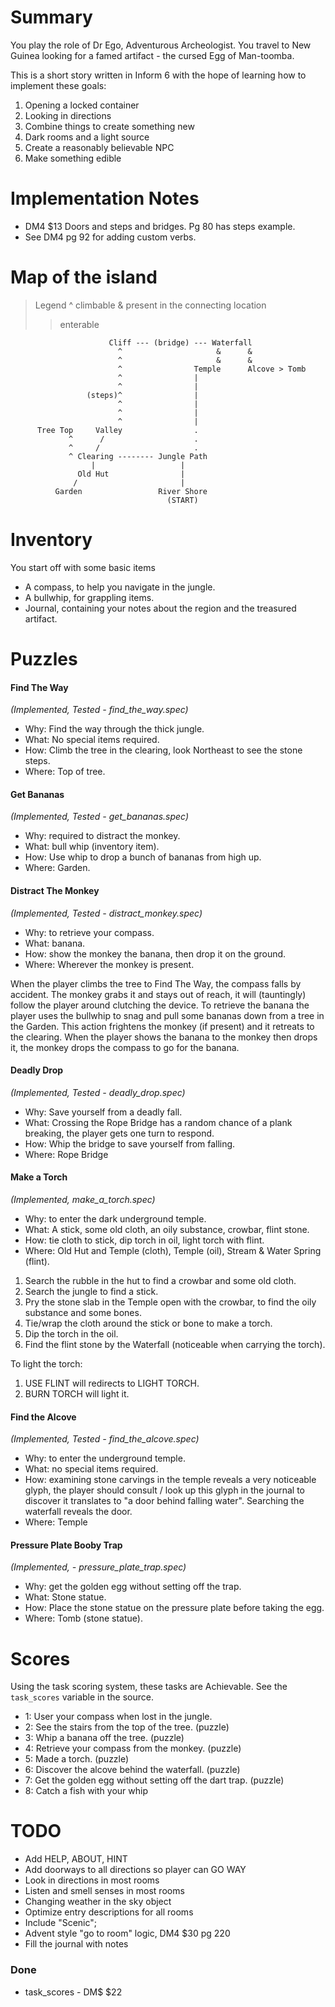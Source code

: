 # Summary

You play the role of Dr Ego, Adventurous Archeologist. You travel to New Guinea looking for a famed artifact - the cursed Egg of Man-toomba.

This is a short story written in Inform 6 with the hope of learning how to implement these goals:

1. Opening a locked container
2. Looking in directions
3. Combine things to create something new
4. Dark rooms and a light source
5. Create a reasonably believable NPC
6. Make something edible

# Implementation Notes

* DM4 $13 Doors and steps and bridges. Pg 80 has steps example.
* See DM4 pg 92 for adding custom verbs.

# Map of the island

> Legend
> ^ climbable
> & present in the connecting location
> > enterable

```
                      Cliff --- (bridge) --- Waterfall                         
                        ^                     &      &                         
                        ^                     &      &                         
                        ^                Temple      Alcove > Tomb             
                        ^                |                                     
                        ^                |                                     
                 (steps)^                |                                     
                        ^                |                                     
                        ^                |                                     
                        ^                |                                     
      Tree Top     Valley                .                                     
             ^      /                    .                                     
             ^     /                     .                                     
             ^ Clearing -------- Jungle Path                                   
                  |                   |                                        
               Old Hut                |                                        
              /                       |                                        
          Garden                 River Shore                                   
                                   (START)                                     

```

# Inventory

You start off with some basic items

* A compass, to help you navigate in the jungle.
* A bullwhip, for grappling items.
* Journal, containing your notes about the region and the treasured artifact.

# Puzzles

#### Find The Way
_(Implemented, Tested - find_the_way.spec)_
* Why: Find the way through the thick jungle.
* What: No special items required.
* How: Climb the tree in the clearing, look Northeast to see the stone steps.
* Where: Top of tree.

#### Get Bananas
_(Implemented, Tested - get_bananas.spec)_
* Why: required to distract the monkey.
* What: bull whip (inventory item).
* How: Use whip to drop a bunch of bananas from high up.
* Where: Garden.

#### Distract The Monkey
_(Implemented, Tested - distract_monkey.spec)_
* Why: to retrieve your compass.
* What: banana.
* How: show the monkey the banana, then drop it on the ground.
* Where: Wherever the monkey is present.

When the player climbs the tree to Find The Way, the compass falls by accident.
The monkey grabs it and stays out of reach, it will (tauntingly) follow
the player around clutching the device. To retrieve the banana the player uses
the bullwhip to snag and pull some bananas down from a tree in the Garden.
This action frightens the monkey (if present) and it retreats to the clearing.
When the player shows the banana to the monkey then drops it, the monkey
drops the compass to go for the banana.

#### Deadly Drop
_(Implemented, Tested - deadly_drop.spec)_
* Why: Save yourself from a deadly fall.
* What: Crossing the Rope Bridge has a random chance of a plank breaking, the player gets one turn to respond.
* How: Whip the bridge to save yourself from falling.
* Where: Rope Bridge

#### Make a Torch
_(Implemented, make_a_torch.spec)_
* Why: to enter the dark underground temple.
* What: A stick, some old cloth, an oily substance, crowbar, flint stone.
* How: tie cloth to stick, dip torch in oil, light torch with flint.
* Where: Old Hut and Temple (cloth), Temple (oil), Stream & Water Spring (flint).

1. Search the rubble in the hut to find a crowbar and some old cloth.
2. Search the jungle to find a stick.
3. Pry the stone slab in the Temple open with the crowbar, to find the oily substance and some bones.
4. Tie/wrap the cloth around the stick or bone to make a torch.
5. Dip the torch in the oil.
5. Find the flint stone by the Waterfall (noticeable when carrying the torch).

To light the torch:
1. USE FLINT will redirects to LIGHT TORCH.
2. BURN TORCH will light it.

#### Find the Alcove
_(Implemented, Tested - find_the_alcove.spec)_
* Why: to enter the underground temple.
* What: no special items required.
* How: examining stone carvings in the temple reveals a very noticeable glyph, the player should consult / look up this glyph in the journal to discover it translates to "a door behind falling water". Searching the waterfall reveals the door.
* Where: Temple

#### Pressure Plate Booby Trap
_(Implemented, - pressure_plate_trap.spec)_
* Why: get the golden egg without setting off the trap.
* What: Stone statue.
* How: Place the stone statue on the pressure plate before taking the egg.
* Where: Tomb (stone statue).

# Scores

Using the task scoring system, these tasks are Achievable. See the `task_scores` variable in the source.

+ 1: User your compass when lost in the jungle.
+ 2: See the stairs from the top of the tree. (puzzle)
+ 3: Whip a banana off the tree. (puzzle)
+ 4: Retrieve your compass from the monkey. (puzzle)
+ 5: Made a torch. (puzzle)
+ 6: Discover the alcove behind the waterfall. (puzzle)
+ 7: Get the golden egg without setting off the dart trap. (puzzle)
+ 8: Catch a fish with your whip

# TODO
* Add HELP, ABOUT, HINT
* Add doorways to all directions so player can GO WAY
* Look in directions in most rooms
* Listen and smell senses in most rooms
* Changing weather in the sky object
* Optimize entry descriptions for all rooms
* Include "Scenic";
* Advent style "go to room" logic, DM4 $30 pg 220
* Fill the journal with notes

### Done
* task_scores - DM$ $22

